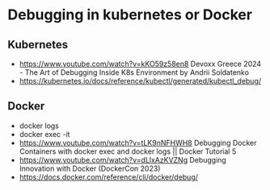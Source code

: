 # Debugging in kubernetes or Docker

## Kubernetes

- https://www.youtube.com/watch?v=kKO59z58en8  Devoxx Greece 2024 - The Art of Debugging Inside K8s Environment by Andrii Soldatenko 
- https://kubernetes.io/docs/reference/kubectl/generated/kubectl_debug/

## Docker 

- docker logs 
- docker exec -it 
- https://www.youtube.com/watch?v=tLK9nNFHWH8  Debugging Docker Containers with docker exec and docker logs || Docker Tutorial 5 
- https://www.youtube.com/watch?v=dLlxAzKVZNg  Debugging Innovation with Docker (DockerCon 2023) 
- https://docs.docker.com/reference/cli/docker/debug/